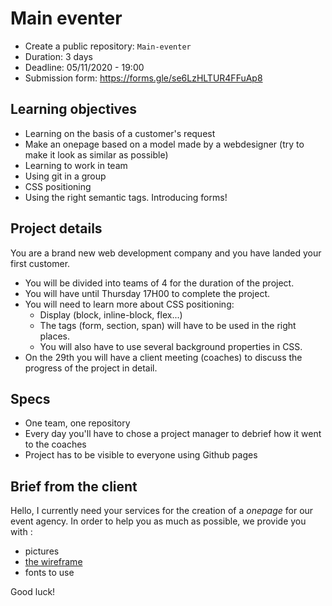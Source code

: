 # Main eventer

- Create a public repository: `Main-eventer` 
- Duration: 3 days
- Deadline: 05/11/2020 - 19:00
- Submission form: https://forms.gle/se6LzHLTUR4FFuAp8

## Learning objectives
- Learning on the basis of a customer's request
- Make an onepage based on a model made by a webdesigner (try to make it look as similar as possible)
- Learning to work in team
- Using git in a group
- CSS positioning
- Using the right semantic tags. Introducing forms!

## Project details
You are a brand new web development company and you have landed your first customer.

 - You will be divided into teams of 4 for the duration of the project.
 - You will have until Thursday 17H00 to complete the project.
 - You will need to learn more about CSS positioning:
    - Display (block, inline-block, flex...)
    - The tags (form, section, span) will have to be used in the right places.
    - You will also have to use several background properties in CSS.
 - On the 29th you will have a client meeting (coaches) to discuss the progress of the project in detail.

## Specs
- One team, one repository
- Every day you'll have to chose a project manager to debrief how it went to the coaches
- Project has to be visible to everyone using Github pages

## Brief from the client
Hello, I currently need your services for the creation of a _onepage_ for our event agency. In order to help you as much as possible, we provide you with :
- pictures
- [the wireframe](./wireframe.jpg)
- fonts to use

Good luck!
